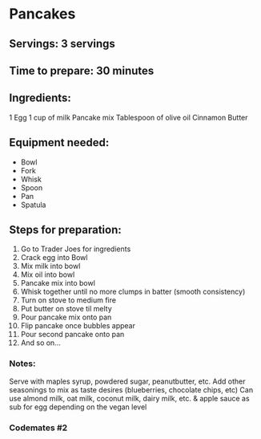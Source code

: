 # Pancakes

## Servings: 3 servings

## Time to prepare: 30 minutes

## Ingredients:
1 Egg
1 cup of milk
Pancake mix
Tablespoon of olive oil
Cinnamon
Butter

## Equipment needed:
- Bowl
- Fork
- Whisk
- Spoon
- Pan
- Spatula

## Steps for preparation:
1. Go to Trader Joes for ingredients
2. Crack egg into Bowl
3. Mix milk into bowl
4. Mix oil into bowl
5. Pancake mix into bowl
6. Whisk together until no more clumps in batter (smooth consistency)
7. Turn on stove to medium fire
8. Put butter on stove til melty
9. Pour pancake mix onto pan 
10. Flip pancake once bubbles appear
11. Pour second pancake onto pan
12. And so on...


### Notes:
Serve with maples syrup, powdered sugar, peanutbutter, etc.
Add other seasonings to mix as taste desires (blueberries, chocolate chips, etc)
Can use almond milk, oat milk, coconut milk, dairy milk, etc. & apple sauce as sub for egg depending on the vegan level


### Codemates #2
